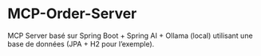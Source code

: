 # MCP-Order-Server
MCP Server basé sur Spring Boot + Spring AI + Ollama (local) utilisant une base de données (JPA + H2 pour l’exemple).
